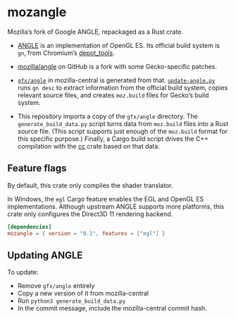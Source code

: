mozangle
========

Mozilla’s fork of Google ANGLE, repackaged as a Rust crate.

* [ANGLE] is an implementation of OpenGL ES.
  Its official build system is `gn`, from Chromium’s [depot_tools].

* [mozilla/angle] on GitHub is a fork with some Gecko-specific patches.

* [`gfx/angle`] in mozilla-central is generated from that.
  [`update-angle.py`] runs `gn desc` to extract information from the official build system,
  copies relevant source files,
  and creates `moz.build` files for Gecko’s build system.

* This repository imports a copy of the `gfx/angle` directory.
  The `generate_build_data.py` script turns data from `moz.build` files into a Rust source file.
  (This script supports just enough of the `moz.build` format for this specific purpose.)
  Finally, a Cargo build script drives the C++ compilation with the [cc] crate based on that data.

[ANGLE]: https://chromium.googlesource.com/angle/angle
[depot_tools]: https://commondatastorage.googleapis.com/chrome-infra-docs/flat/depot_tools/docs/html/depot_tools_tutorial.html
[mozilla/angle]: https://github.com/mozilla/angle/
[`gfx/angle`]: https://hg.mozilla.org/mozilla-central/file/tip/gfx/angle
[`update-angle.py`]: https://hg.mozilla.org/mozilla-central/file/tip/gfx/angle/update-angle.py
[cc]: https://crates.io/crates/cc


Feature flags
-------------

By default, this crate only compiles the shader translator.

In Windows, the `egl` Cargo feature enables the EGL and OpenGL ES implementations.
Although upstream ANGLE supports more platforms,
this crate only configures the Direct3D 11 rendering backend.

```toml
[dependencies]
mozangle = { version = "0.1", features = ["egl"] }
```


Updating ANGLE
--------------

To update:

* Remove `gfx/angle` entirely
* Copy a new version of it from mozilla-central
* Run `python3 generate_build_data.py`
* In the commit message, include the mozilla-central commit hash.
